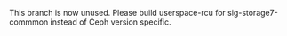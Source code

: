 This branch is now unused. Please build userspace-rcu for sig-storage7-commmon
instead of Ceph version specific.
